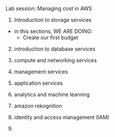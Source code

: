 Lab session: Managing cost in AWS
1. Introduction to storage services
- in this sections, WE ARE DOING:
    + Create our first budget

2. introduction to database services

3. compute and networking services
4. management services
5. application services
6. analytics and machine learning
7. amazon rekognition
8. identity and access management (IAM)
9. 